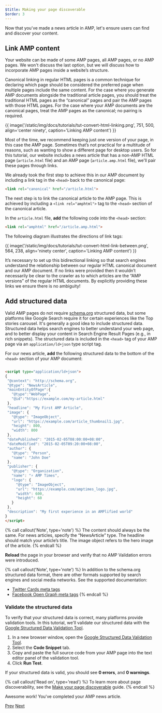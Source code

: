```yaml
---
$title: Making your page discoverable
$order: 3
---
```


Now that you've made a news article in AMP, let's ensure users can find and discover your content.

## Link AMP content

Your website can be made of some AMP pages, all AMP pages, or no AMP pages.  We won't discuss the last option, but we will discuss how to incorporate AMP pages inside a website’s structure.

Canonical linking in regular HTML pages is a common technique for declaring which page should be considered the preferred page when multiple pages include the same content. For the case where you generate AMP documents alongside the traditional article pages, you should treat the traditional HTML pages as the “canonical” pages and pair the AMP pages with those HTML pages.  For the case where your AMP documents are the canonical pages, treat the AMP pages as the canonical; no pairing is required.

{{ image('/static/img/docs/tutorials/tut-convert-html-linking.png', 751, 500, align='center ninety', caption='Linking AMP content') }}

Most of the time, we recommend keeping just one version of your page, in this case the AMP page. Sometimes that’s not practical for a multitude of reasons, such as wanting to show a different page for desktop users. So for this tutorial, our website includes a news article that has a non-AMP HTML page (`article.html` file) and an AMP page (`article.amp.html` file), we'll pair these pages through links.

We already took the first step to achieve this in our AMP document by including a link tag in the `<head>` back to the canonical page:

```html
<link rel="canonical" href="/article.html">
```

The next step is to link the canonical article to the AMP page. This is achieved by including a `<link rel="amphtml">` tag to the `<head>` section of the canonical article.

In the `article.html` file, **add** the following code into the `<head>` section:

```html
<link rel="amphtml" href="/article.amp.html">
```

The following diagram illustrates the directions of link tags:

{{ image('/static/img/docs/tutorials/tut-convert-html-link-between.png', 564, 238, align='ninety center', caption='Linking AMP content') }}

It’s necessary to set up this bidirectional linking so that search engines understand the relationship between our regular HTML canonical document and our AMP document. If no links were provided then it wouldn’t necessarily be clear to the crawler as to which articles are the “AMP versions” of the regular HTML documents. By explicitly providing these links we ensure there is no ambiguity!

## Add structured data

Valid AMP pages do not require [schema.org](http://schema.org/) structured data, but some platforms like Google Search require it for certain experiences like the Top stories carousel. It's generally a good idea to include structured data. Structured data helps search engines to better understand your web page, and to better display your content in Search Engine Result Pages (e.g., in rich snippets).  The structured data is included in the `<head>` tag of your AMP page via an `application/ld+json` type script tag.

For our news article, **add** the following structured data to the bottom of the `<head>` section of your AMP document:

```html

<script type="application/ld+json">
{
 "@context": "http://schema.org",
 "@type": "NewsArticle",
 "mainEntityOfPage":{
   "@type":"WebPage",
   "@id":"https://example.com/my-article.html"
 },
 "headline": "My First AMP Article",
 "image": {
   "@type": "ImageObject",
   "url": "https://example.com/article_thumbnail1.jpg",
   "height": 800,
   "width": 800
 },
 "datePublished": "2015-02-05T08:00:00+08:00",
 "dateModified": "2015-02-05T09:20:00+08:00",
 "author": {
   "@type": "Person",
   "name": "John Doe"
 },
 "publisher": {
   "@type": "Organization",
   "name": "⚡ AMP Times",
   "logo": {
     "@type": "ImageObject",
     "url": "https://example.com/amptimes_logo.jpg",
     "width": 600,
     "height": 60
   }
 },
 "description": "My first experience in an AMPlified world"
}
</script>
```


{% call callout('Note', type='note') %}
The content should always be the same. For news articles, specify the “NewsArticle” type. The headline should match your article’s title. The image object refers to the hero image of the article.
{% endcall %}


**Reload** the page in your browser and verify that no AMP Validation errors were introduced.

{% call callout('Note', type='note') %}
In addition to the schema.org structured data format, there are other formats supported by search engines and social media networks. See the supported documentation:

- [Twitter Cards meta tags](https://dev.twitter.com/cards/overview)
- [Facebook Open Graph meta tags](https://developers.facebook.com/docs/sharing/webmasters)
{% endcall %}

### Validate the structured data

To verify that your structured data is correct, many platforms provide validation tools.  In this tutorial, we'll validate our structured data with  the [Google Structured Data Validation Tool](https://developers.google.com/structured-data/testing-tool/).

1.  In a new browser window, open the [Google Structured Data Validation Tool](https://developers.google.com/structured-data/testing-tool/).
2.  Select the **Code Snippet** tab.
3.  Copy and paste the full source code from your AMP page into the text editor panel of the validation tool.
3.  Click **Run Test**.

If your structured data is valid, you should see **0 errors**, and **0 warnings**.

{% call callout('Read on', type='read') %}
To learn more about page discoverability, see the [Make your page discoverable](https://www.ampproject.org/docs/guides/discovery.html) guide.
{% endcall %}

Awesome work!  You've completed your AMP news article.

<div class="prev-next-buttons">
  <a class="button prev-button" href="/docs/tutorials/converting/resolving-errors.html"><span class="arrow-prev">Prev</span></a>
  <a class="button next-button" href="/docs/tutorials/converting/congratulations.html"><span class="arrow-next">Next</span></a>
</div>